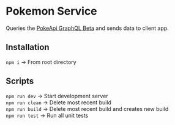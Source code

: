 # Pokemon Service

Queries the [PokeApi GraphQL Beta](https://pokeapi.co/docs/graphql) and sends data to client app.

## Installation

`npm i` &rarr; From root directory

## Scripts

`npm run dev` &rarr; Start development server\
`npm run clean` &rarr; Delete most recent build\
`npm run build` &rarr; Delete most recent build and creates new build\
`npm run test` &rarr; Run all unit tests
